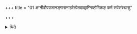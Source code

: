 +++
title = "01 अग्नीदौपयजानङ्गारानाहरेत्येतदाद्याग्निष्टोमिकङ् कर्म सर्वसंस्थासु"

+++

<details><summary>थिते</summary>

अग्नीदौपयजानङ्गारानाहरेत्येतदाद्याग्निष्टोमिकं कर्म सर्वसंस्थासु समानम् १
</details>
